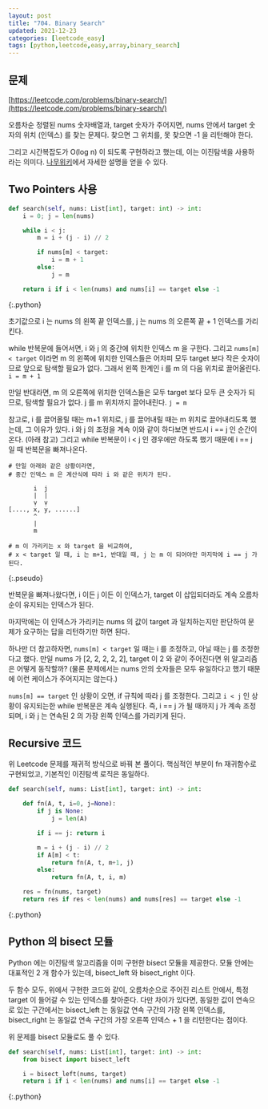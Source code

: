 ```yaml
---
layout: post
title: "704. Binary Search"
updated: 2021-12-23
categories: [leetcode_easy]
tags: [python,leetcode,easy,array,binary_search]
---
```


## 문제

[https://leetcode.com/problems/binary-search/](https://leetcode.com/problems/binary-search/)

오름차순 정렬된 nums 숫자배열과, target 숫자가 주어지면, nums 안에서 target 숫자의 위치 (인덱스) 를 찾는 문제다. 찾으면 그 위치를, 못 찾으면 -1 을 리턴해야 한다.

그리고 시간복잡도가 O(log n) 이 되도록 구현하라고 했는데, 이는 이진탐색을 사용하라는 의미다. [나무위키](https://namu.wiki/w/%EC%9D%B4%EC%A7%84%20%ED%83%90%EC%83%89)에서 자세한 설명을 얻을 수 있다.

## Two Pointers 사용

```py
def search(self, nums: List[int], target: int) -> int:
    i = 0; j = len(nums)

    while i < j:
        m = i + (j - i) // 2

        if nums[m] < target:
            i = m + 1
        else:
            j = m

    return i if i < len(nums) and nums[i] == target else -1
```
{:.python}

초기값으로 i 는 nums 의 왼쪽 끝 인덱스를, j 는 nums 의 오른쪽 끝 + 1 인덱스를 가리킨다.

while 반복문에 들어서면, i 와 j 의 중간에 위치한 인덱스 m 을 구한다. 그리고 `nums[m] < target` 이라면 m 의 왼쪽에 위치한 인덱스들은 어차피 모두 target 보다 작은 숫자이므로 앞으로 탐색할 필요가 없다. 그래서 왼쪽 한계인 i 를 m 의 다음 위치로 끌어올린다. `i = m + 1`

만일 반대라면, m 의 오른쪽에 위치한 인덱스들은 모두 target 보다 모두 큰 숫자가 되므로, 탐색할 필요가 없다. j 를 m 위치까지 끌어내린다. `j = m`

참고로, i 를 끌어올릴 때는 m+1 위치로, j 를 끌어내릴 때는 m 위치로 끌어내리도록 했는데, 그 이유가 있다. i 와 j 의 조정을 계속 이와 같이 하다보면 반드시 i == j 인 순간이 온다. (아래 참고) 그리고 while 반복문이 i < j 인 경우에만 하도록 했기 때문에 i == j 일 때 반복문을 빠져나온다.

```pseudo
# 만일 아래와 같은 상황이라면,
# 중간 인덱스 m 은 계산식에 따라 i 와 같은 위치가 된다.

       i  j
       |  |
       ṿ  ṿ
[...., x, y, ......]
       ^
       |
       m
       
# m 이 가리키는 x 와 target 을 비교하여,
# x < target 일 때, i 는 m+1, 반대일 때, j 는 m 이 되어야만 마지막에 i == j 가 된다.
```
{:.pseudo}

반복문을 빠져나왔다면, i 이든 j 이든 이 인덱스가, target 이 삽입되더라도 계속 오름차순이 유지되는 인덱스가 된다.

마지막에는 이 인덱스가 가리키는 nums 의 값이 target 과 일치하는지만 판단하여 문제가 요구하는 답을 리턴하기만 하면 된다.

하나만 더 참고하자면, `nums[m] < target` 일 때는 i 를 조정하고, 아닐 때는 j 를 조정한다고 했다. 만일 nums 가 [2, 2, 2, 2, 2], target 이 2 와 같이 주어진다면 위 알고리즘은 어떻게 동작할까? (물론 문제에서는 nums 안의 숫자들은 모두 유일하다고 했기 때문에 이런 케이스가 주어지지는 않는다.)

`nums[m] == target` 인 상황이 오면, if 규칙에 따라 j 를 조정한다. 그리고 `i < j` 인 상황이 유지되는한 while 반복문은 계속 실행된다. 즉, i == j 가 될 때까지 j 가 계속 조정되며, i 와 j 는 연속된 2 의 가장 왼쪽 인덱스를 가리키게 된다.

## Recursive 코드

위 Leetcode 문제를 재귀적 방식으로 바꿔 본 풀이다. 핵심적인 부분이 fn 재귀함수로 구현되었고, 기본적인 이진탐색 로직은 동일하다.

```py
def search(self, nums: List[int], target: int) -> int:

    def fn(A, t, i=0, j=None):
        if j is None:
            j = len(A)

        if i == j: return i

        m = i + (j - i) // 2
        if A[m] < t:
            return fn(A, t, m+1, j)
        else:
            return fn(A, t, i, m)

    res = fn(nums, target)
    return res if res < len(nums) and nums[res] == target else -1
```
{:.python}

## Python 의 bisect 모듈

Python 에는 이진탐색 알고리즘을 이미 구현한 bisect 모듈을 제공한다. 모듈 안에는 대표적인 2 개 함수가 있는데, bisect_left 와 bisect_right 이다.

두 함수 모두, 위에서 구현한 코드와 같이, 오름차순으로 주어진 리스트 안에서, 특정 target 이 들어갈 수 있는 인덱스를 찾아준다. 다만 차이가 있다면, 동일한 값이 연속으로 있는 구간에서는 bisect_left 는 동일값 연속 구간의 가장 왼쪽 인덱스를, bisect_right 는 동일값 연속 구간의 가장 오른쪽 인덱스 + 1 을 리턴한다는 점이다.

위 문제를 bisect 모듈로도 풀 수 있다.

```py
def search(self, nums: List[int], target: int) -> int:
    from bisect import bisect_left

    i = bisect_left(nums, target)
    return i if i < len(nums) and nums[i] == target else -1
```
{:.python}
